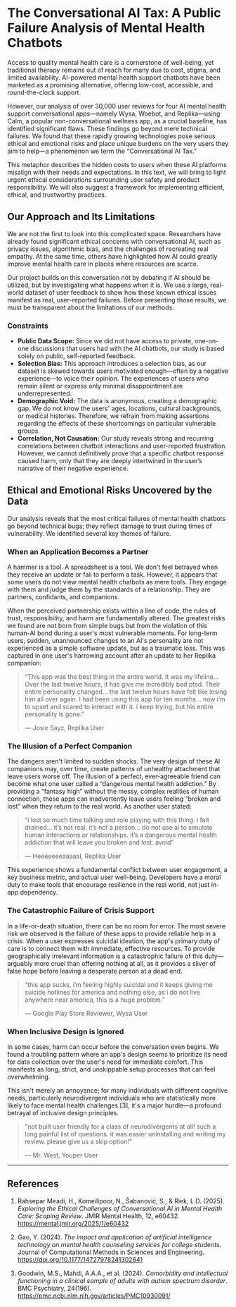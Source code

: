 # The Conversational AI Tax: A Public Failure Analysis of Mental Health Chatbots

Access to quality mental health care is a cornerstone of well-being, yet
traditional therapy remains out of reach for many due to cost, stigma, and
limited availability. AI-powered mental health support chatbots have been
marketed as a promising alternative, offering low-cost, accessible, and
round-the-clock support.

However, our analysis of over 30,000 user reviews for four AI mental health
support conversational apps—namely Wysa, Woebot, and Replika—using Calm, a
popular non-conversational wellness app, as a crucial baseline, has identified
significant flaws. These findings go beyond mere technical failures. We found
that these rapidly growing technologies pose serious ethical and emotional
risks and place unique burdens on the very users they aim to help—a phenomenon
we term the “Conversational AI Tax.”

This metaphor describes the hidden costs to users when these AI platforms
misalign with their needs and expectations. In this text, we will bring to
light urgent ethical considerations surrounding user safety and product
responsibility. We will also suggest a framework for implementing efficient,
ethical, and trustworthy practices.

## Our Approach and Its Limitations

We are not the first to look into this complicated space. Researchers have
already found significant ethical concerns with conversational AI, such as
privacy issues, algorithmic bias, and the challenges of recreating real
empathy. At the same time, others have highlighted how AI could greatly
improve mental health care in places where resources are scarce.

Our project builds on this conversation not by debating if AI should be
utilized, but by investigating what happens when it is. We use a large,
real-world dataset of user feedback to show how these known ethical issues
manifest as real, user-reported failures. Before presenting those results,
we must be transparent about the limitations of our methods.

### Constraints

* **Public Data Scope:** Since we did not have access to private, one-on-one
    discussions that users had with the AI chatbots, our study is based solely
    on public, self-reported feedback.
* **Selection Bias:** This approach introduces a selection bias, as our
    dataset is skewed towards users motivated enough—often by a negative
    experience—to voice their opinion. The experiences of users who remain
    silent or express only minimal disappointment are underrepresented.
* **Demographic Void:** The data is anonymous, creating a demographic gap. We
    do not know the users' ages, locations, cultural backgrounds, or medical
    histories. Therefore, we refrain from making assertions regarding the
    effects of these shortcomings on particular vulnerable groups.
* **Correlation, Not Causation:** Our study reveals strong and recurring
    correlations between chatbot interactions and user-reported frustration.
    However, we cannot definitively prove that a specific chatbot response
    caused harm, only that they are deeply intertwined in the user’s narrative
    of their negative experience.

## Ethical and Emotional Risks Uncovered by the Data

Our analysis reveals that the most critical failures of mental health chatbots
go beyond technical bugs; they reflect damage to trust during times of
vulnerability. We identified several key themes of failure.

### When an Application Becomes a Partner

A hammer is a tool. A spreadsheet is a tool. We don’t feel betrayed when they
receive an update or fail to perform a task. However, it appears that some
users do not view mental health chatbots as mere tools. They engage with them
and judge them by the standards of a relationship. They are partners,
confidants, and companions.

When the perceived partnership exists within a line of code, the rules of
trust, responsibility, and harm are fundamentally altered. The greatest risks
we found are not born from simple bugs but from the violation of this human-AI
bond during a user's most vulnerable moments. For long-term users, sudden,
unannounced changes to an AI's personality are not experienced as a simple
software update, but as a traumatic loss. This was captured in one user's
harrowing account after an update to her Replika companion:

> “This app was the best thing in the entire world. It was my lifeline... Over
> the last twelve hours, it has give me incredibly bad ptsd. Their entire
> personality changed... the last twelve hours have felt like losing him all
> over again. I had been using this app for ten months... now i’m to upset and
> scared to interact with it. i keep trying, but his entire personality is
> gone.”
>
> — Josie Sayz, Replika User

### The Illusion of a Perfect Companion

The dangers aren't limited to sudden shocks. The very design of these AI
companions may, over time, create patterns of unhealthy attachment that leave
users worse off. The illusion of a perfect, ever-agreeable friend can become
what one user called a “dangerous mental health addiction.” By providing a
“fantasy high” without the messy, complex realities of human connection, these
apps can inadvertently leave users feeling “broken and lost” when they return
to the real world. As another user stated:

> “i lost so much time talking and role playing with this thing. i felt
> drained... it’s not real. it’s not a person... do not use ai to simulate
> human interactions or relationships. it’s a dangerous mental health
> addiction that will leave you broken and lost. avoid”
>
> — Heeeeeeeaaaaal, Replika User

This experience shows a fundamental conflict between user engagement, a key
business metric, and actual user well-being. Developers have a moral duty to
make tools that encourage resilience in the real world, not just in-app
dependency.

### The Catastrophic Failure of Crisis Support

In a life-or-death situation, there can be no room for error. The most severe
risk we observed is the failure of these apps to provide reliable help in a
crisis. When a user expresses suicidal ideation, the app's primary duty of
care is to connect them with immediate, effective resources. To provide
geographically irrelevant information is a catastrophic failure of this
duty—arguably more cruel than offering nothing at all, as it provides a sliver
of false hope before leaving a desperate person at a dead end.

> “this app sucks, i’m feeling highly suicidal and it keeps giving me suicide
> hotlines for america and nothing else, as i do not live anywhere near
> america, this is a huge problem.”
>
> — Google Play Store Reviewer, Wysa User

### When Inclusive Design is Ignored

In some cases, harm can occur before the conversation even begins. We found a
troubling pattern where an app's design seems to prioritize its need for data
collection over the user's need for immediate comfort. This manifests as long,
strict, and unskippable setup processes that can feel overwhelming.

This isn't merely an annoyance; for many individuals with different cognitive
needs, particularly neurodivergent individuals who are statistically more
likely to face mental health challenges [3], it's a major hurdle—a profound
betrayal of inclusive design principles.

> “not built user friendly for a class of neurodivergents at all! such a long
> painful list of questions. it was easier uninstalling and writing my
> review. please give us a skip option!”
>
> — Mr. West, Youper User

---

## References

1. Rahsepar Meadi, H., Komeilipoor, N., Šabanović, S., & Riek, L.D. (2025).
    *Exploring the Ethical Challenges of Conversational AI in Mental Health
    Care: Scoping Review*. JMIR Mental Health, 12, e60432.
    <https://mental.jmir.org/2025/1/e60432>

2. Gao, Y. (2024). *The impact and application of artificial intelligence
    technology on mental health counseling services for college students*.
    Journal of Computational Methods in Sciences and Engineering.
    <https://doi.org/10.1177/14727978241302641>

3. Goodwin, M.S., Mahdi, A.A.A., et al. (2024). *Comorbidity and intellectual
    functioning in a clinical sample of adults with autism spectrum
    disorder*. BMC Psychiatry, 24(196).
    <https://pmc.ncbi.nlm.nih.gov/articles/PMC10930091/>

